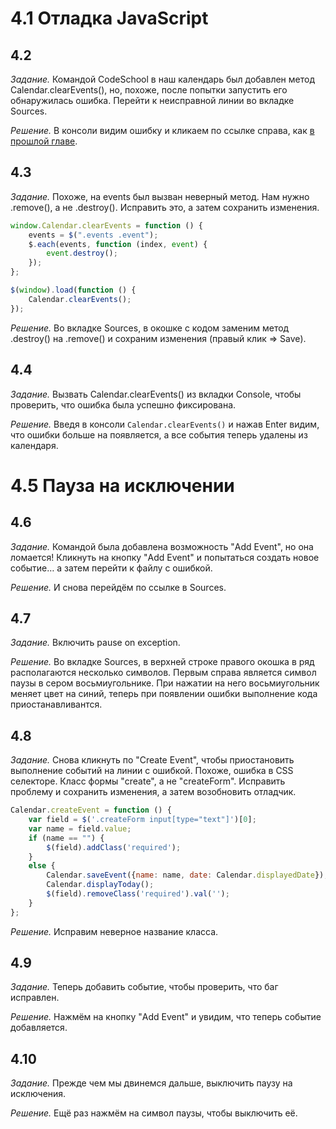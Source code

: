 # 4.1 Отладка JavaScript

## 4.2 

_Задание._
Командой CodeSchool в наш календарь был добавлен метод Calendar.clearEvents(), но, похоже, после попытки запустить его обнаружилась ошибка. Перейти к неисправной линии во вкладке Sources.

_Решение._
В консоли видим ошибку и кликаем по ссылке справа, как [в прошлой главе](https://github.com/preigile/codeschool-hints/blob/master/Electives/Discover_DevTools/3.console.md#38).

## 4.3 

_Задание._
Похоже, на events был вызван неверный метод. Нам нужно .remove(), а не .destroy(). Исправить это, а затем сохранить изменения. 
```javascript
window.Calendar.clearEvents = function () {
    events = $(".events .event");
    $.each(events, function (index, event) {
        event.destroy();
    });
};

$(window).load(function () {
    Calendar.clearEvents();
});
```

_Решение._
Во вкладке Sources, в окошке с кодом заменим метод .destroy() на .remove() и сохраним изменения (правый клик => Save).

## 4.4 

_Задание._
Вызвать Calendar.clearEvents() из вкладки Console, чтобы проверить, что ошибка была успешно фиксирована.

_Решение._
Введя в консоли `Calendar.clearEvents()` и нажав Enter видим, что ошибки больше на появляется, а все события теперь удалены из календаря.

# 4.5 Пауза на исключении

## 4.6 

_Задание._
Командой была добавлена возможность "Add Event", но она ломается! Кликнуть на кнопку "Add Event" и попытаться создать новое событие… а затем перейти к файлу с ошибкой.

_Решение._
И снова перейдём по ссылке в Sources.

## 4.7

_Задание._
Включить pause on exception.

_Решение._
Во вкладке Sources, в верхней строке правого окошка в ряд располагаются несколько символов. Первым справа является символ паузы в сером восьмиугольнике. При нажатии на него восьмиугольник меняет цвет на синий, теперь при появлении ошибки выполнение кода приостанавливантся.

## 4.8 

_Задание._
Снова кликнуть по "Create Event", чтобы приостановить выполнение событий на линии с ошибкой. Похоже, ошибка в CSS селекторе. Класс формы "create", а не "createForm". Исправить проблему и сохранить изменения, а затем возобновить отладчик.
```javascript
Calendar.createEvent = function () {
    var field = $('.createForm input[type="text"]')[0];
    var name = field.value;
    if (name == "") {
        $(field).addClass('required');
    }
    else {
        Calendar.saveEvent({name: name, date: Calendar.displayedDate});
        Calendar.displayToday();
        $(field).removeClass('required').val('');
    }
};
```

_Решение._
Исправим неверное название класса.

## 4.9

_Задание._
Теперь добавить событие, чтобы проверить, что баг исправлен.

_Решение._
Нажмём на кнопку "Add Event" и увидим, что теперь событие добавляется.

## 4.10

_Задание._
Прежде чем мы двинемся дальше, выключить паузу на исключения.

_Решение._
Ещё раз нажмём на символ паузы, чтобы выключить её.